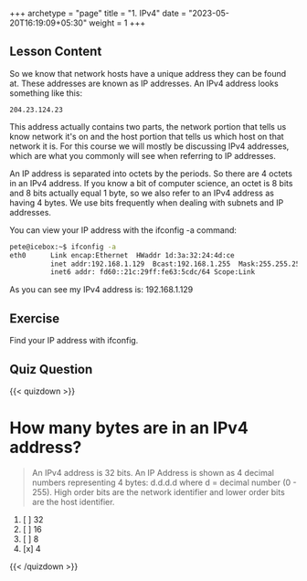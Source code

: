+++
archetype = "page"
title = "1. IPv4"
date = "2023-05-20T16:19:09+05:30"
weight = 1
+++

## Lesson Content

So we know that network hosts have a unique address they can be found at. These addresses are known as IP addresses. An IPv4 address looks something like this:


```
204.23.124.23
```


This address actually contains two parts, the network portion that tells us know network it's on and the host portion that tells us which host on that network it is. For this course we will mostly be discussing IPv4 addresses, which are what you commonly will see when referring to IP addresses. 

An IP address is separated into octets by the periods. So there are 4 octets in an IPv4 address. If you know a bit of computer science, an octet is 8 bits and 8 bits actually equal 1 byte, so we also refer to an IPv4 address as having 4 bytes. We use bits frequently when dealing with subnets and IP addresses.

You can view your IP address with the ifconfig -a command:


```bash
pete@icebox:~$ ifconfig -a
eth0      Link encap:Ethernet  HWaddr 1d:3a:32:24:4d:ce  
          inet addr:192.168.1.129  Bcast:192.168.1.255  Mask:255.255.255.0
          inet6 addr: fd60::21c:29ff:fe63:5cdc/64 Scope:Link
```


As you can see my IPv4 address is: 192.168.1.129

## Exercise

Find your IP address with ifconfig.

## Quiz Question

{{< quizdown >}}

# How many bytes are in an IPv4 address?

> An IPv4 address is 32 bits. An IP Address is shown as 4 decimal numbers representing 4 bytes: d.d.d.d where d = decimal number (0 - 255). High order bits are the network identifier and lower order bits are the host identifier.

1. [ ] 32
2. [ ] 16
3. [ ] 8
4. [x] 4

{{< /quizdown >}}
